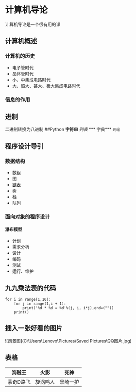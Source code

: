 # 计算机导论
计算机导论是一个很有用的课
## 计算机概述
### 计算机的历史
+ 电子管时代
+ 晶体管时代
+ 小、中集成电路时代
+ 大、超大、甚大、极大集成电路时代
### 信息的作用
## 进制
二进制转换为八进制
##Python
**字符串** *列表* *** 字典***  `元组`  
## 程序设计导引
### 数据结构
+ 数组
+ 图
+ <u>链表</u>
+ 树
+ ~~栈~~
+ 队列
### 面向对象的程序设计
#### 瀑布模型
+ 计划
+ 需求分析
+ 设计
+ 编码
+ 测试
+ 运行、维护
## 九九乘法表的代码
```
for i in range(1,10):
    for j in range(1,i + 1):
        print('%d * %d = %d'%(j, i, i*j),end=(""))
    print()
```
## 插入一张好看的图片
![风景图](C:\Users\Lenovo\Pictures\Saved Pictures\QQ图片.jpg)

## 表格
|海贼王|火影|死神|
|:-:|:-:|:-:|
|蒙奇D路飞|旋涡鸣人|黑崎一护|